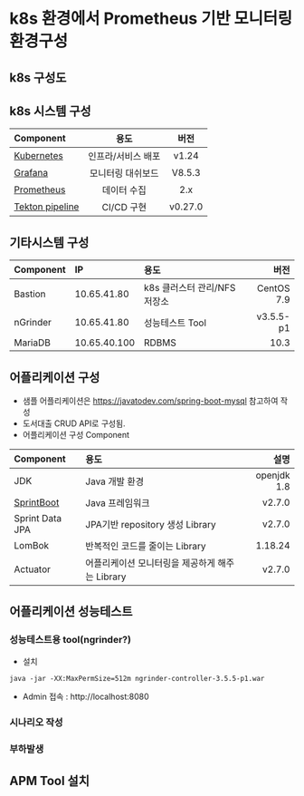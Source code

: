 # k8s 환경에서 Prometheus 기반 모니터링 환경구성

## k8s 구성도




## k8s 시스템 구성

| Component       | 용도              |          버전 |
| :----------     | :---------------: | :-----------: |
| [Kubernetes](https://github.com/wspark/k8s-sample-app/tree/main/k8s)      | 인프라/서비스 배포 |    v1.24      |
| [Grafana](https://github.com/wspark/k8s-sample-app/tree/main/grafana)         |   모니터링 대쉬보드|   V8.5.3      |
| [Prometheus](https://github.com/wspark/k8s-sample-app/tree/main/prometheus)    |   데이터 수집      |    2.x        |
| [Tekton pipeline](https://github.com/wspark/k8s-sample-app/tree/main/tekton) |    CI/CD 구현     |      v0.27.0   |

## 기타시스템 구성

| Component      | IP             | 용도                             |          버전         |
| :------------- | :----------    | :--------------------------------| ---------------------:|
| Bastion        | 10.65.41.80    |  k8s 클러스터 관리/NFS 저장소     |    CentOS 7.9         | 
| nGrinder       | 10.65.41.80    |  성능테스트 Tool                  |   v3.5.5-p1          | 
| MariaDB        | 10.65.40.100   |  RDBMS                           |     10.3             | 


## 어플리케이션 구성

* 샘플 어플리케이션은 https://javatodev.com/spring-boot-mysql 참고하여 작성
* 도서대출 CRUD API로 구성됨.
* 어플리케이션 구성 Component

| Component       | 용도                              |          설명         |
| :-------------  | :--------------------------------| ----------------------:|
| JDK             |  Java 개발 환경                   |   openjdk 1.8          | 
| [SprintBoot](https://github.com/wspark/k8s-sample-app/tree/main/springboot-sample)     |  Java 프레임워크                  |    v2.7.0              | 
| Sprint Data JPA | JPA기반 repository 생성 Library   |    v2.7.0              | 
| LomBok          | 반복적인 코드를 줄이는 Library    |      1.18.24            | 
| Actuator        | 어플리케이션 모니터링을 제공하게 해주는 Library |v2.7.0      | 



## 어플리케이션 성능테스트

### 성능테스트용 tool(ngrinder?)

* 설치
```
java -jar -XX:MaxPermSize=512m ngrinder-controller-3.5.5-p1.war
```
* Admin 접속 : http://localhost:8080


### 시나리오 작성

### 부하발생


## APM Tool 설치

